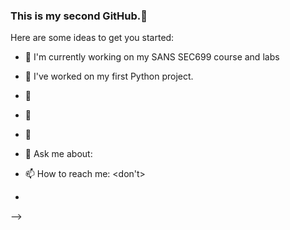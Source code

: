 ### This is my second GitHub.👋

Here are some ideas to get you started:
- 🔭 I'm currently working on my SANS SEC699 course and labs




- 🔭 I've worked on my first Python project.
- 🌱 
- 👯 
- 🤔 
- 💬 Ask me about: <something>
- 📫 How to reach me: <don't>
- 
-->
